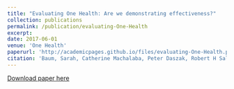 ```yaml
---
title: "Evaluating One Health: Are we demonstrating effectiveness?"
collection: publications
permalink: /publication/evaluating-One-Health
excerpt: 
date: 2017-06-01
venue: 'One Health'
paperurl: 'http://academicpages.github.io/files/evaluating-One-Health.pdf'
citation: 'Baum, Sarah, Catherine Machalaba, Peter Daszak, Robert H Salerno, and William B Karesh. (2017). &quot;Evaluating One Health: Are we demonstrating effectiveness?.&quot; <i>One Health</i>. 3.'
---
```


[Download paper here](http://academicpages.github.io/files/evaluating-One-Health.pdf)

